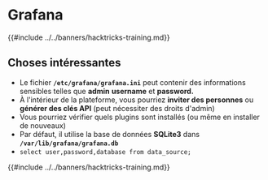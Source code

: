 # Grafana

{{#include ../../banners/hacktricks-training.md}}

## Choses intéressantes

- Le fichier **`/etc/grafana/grafana.ini`** peut contenir des informations sensibles telles que **admin** **username** et **password.**
- À l'intérieur de la plateforme, vous pourriez **inviter des personnes** ou **générer des clés API** (peut nécessiter des droits d'admin)
- Vous pourriez vérifier quels plugins sont installés (ou même en installer de nouveaux)
- Par défaut, il utilise la base de données **SQLite3** dans **`/var/lib/grafana/grafana.db`**
- `select user,password,database from data_source;`

{{#include ../../banners/hacktricks-training.md}}
